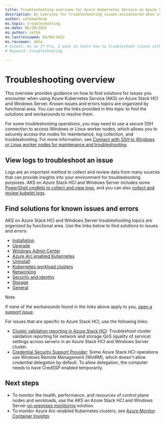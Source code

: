 ```yaml
---
title: Troubleshooting overview for Azure Kubernetes Service on Azure Stack HCI and Windows Server 
description: An overview for troubleshooting issues encountered when using Azure Kubernetes Service on Azure Stack HCI and Windows Server. 
author: sethmanheim
ms.topic: troubleshooting
ms.date: 06/28/2022
ms.author: sethm 
ms.lastreviewed: 04/08/2022
ms.reviewer: abha
# Intent: As an IT Pro, I want to learn how to troubleshoot issues with my AKS on Azure Stack HCI deployment
# Keyword: troubleshooting

---
```


# Troubleshooting overview

This overview provides guidance on how to find solutions for issues you encounter when using Azure Kubernetes Service (AKS) on Azure Stack HCI and Windows Server. Known issues and errors topics are organized by functional area. You can use the links provided in this topic to find the solutions and workarounds to resolve them. 

For some troubleshooting operations, you may need to use a secure SSH connection to access Windows or Linux worker nodes, which allows you to securely access the nodes for maintenance, log collection, and troubleshooting. For more information, see [Connect with SSH to Windows or Linux worker nodes for maintenance and troubleshooting](ssh-connection.md).  

## View logs to troubleshoot an issue

Logs are an important method to collect and review data from many sources that can provide insights into your environment for troubleshooting purposes. AKS on Azure Stack HCI and Windows Server includes some [PowerShell cmdlets to collect and view logs](./view-logs.md), and you can also [collect and review kubelet logs](get-kubelet-logs.md).

## Find solutions for known issues and errors

AKS on Azure Stack HCI and Windows Server troubleshooting topics are organized by functional area. Use the links below to find solutions to issues and errors: 

- [Installation ](/azure-stack/aks-hci/known-issues-installation)  
- [Upgrade ](/azure-stack/aks-hci/known-issues-upgrade)
- [Windows Admin Center ](/azure-stack/aks-hci/known-issues-windows-admin-center)
- [Azure Arc enabled Kubernetes](/azure-stack/aks-hci/known-issues-arc)
- [Uninstall](/azure-stack/aks-hci/known-issues-uninstall) 
- [Kubernetes workload clusters ](/azure-stack/aks-hci/known-issues-workload-clusters) 
- [Networking](/azure-stack/aks-hci/known-issues-networking)
- [Security and identity](/azure-stack/aks-hci/known-issues-security) 
- [Storage](/azure-stack/aks-hci/known-issues-storage)
- [General](/azure-stack/aks-hci/known-issues)

> [!NOTE]
> If none of the workarounds found in the links above apply to you, [open a support issue](./help-support.md).

For issues that are specific to Azure Stack HCI, use the following links:

- [Cluster validation reporting in Azure Stack HCI](/azure-stack/hci/manage/validate-qos): Troubleshoot cluster validation reporting for network and storage QoS (quality of service) settings across servers in an Azure Stack HCI and Windows Server cluster.
- [Credential Security Support Provider](/azure-stack/hci/manage/troubleshoot-credssp): Some Azure Stack HCI operations use Windows Remote Management (WinRM), which doesn't allow credential delegation by default. To allow delegation, the computer needs to have CredSSP enabled temporarily.

## Next steps

- To monitor the health, performance, and resources of control plane nodes and workloads, use the AKS on Azure Stack HCI and Windows Server [on-premises monitoring](monitor-logging.md) solution.
- To monitor Azure Arc-enabled Kubernetes clusters, see [Azure Monitor Container Insights](/azure/azure-monitor/containers/container-insights-enable-arc-enabled-clusters?toc=%2fazure%2fazure-arc%2fkubernetes%2ftoc.json)
